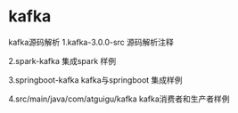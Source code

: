 # kafka
kafka源码解析
1.kafka-3.0.0-src 源码解析注释

2.spark-kafka 集成spark 样例

3.springboot-kafka kafka与springboot 集成样例

4.src/main/java/com/atguigu/kafka kafka消费者和生产者样例
